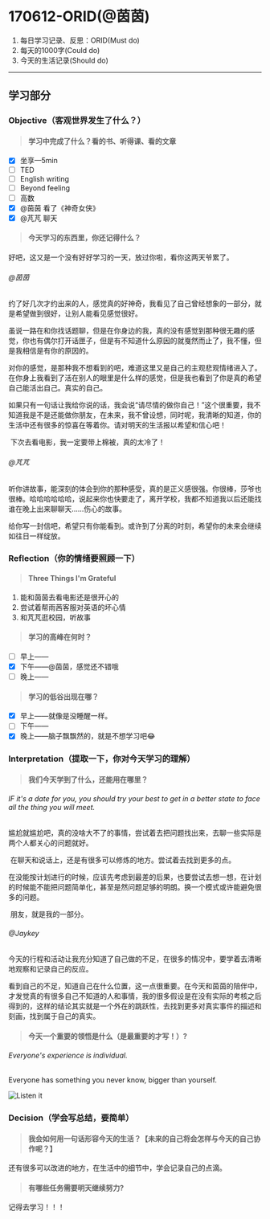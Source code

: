 # 170612-ORID(@茵茵)

1. 每日学习记录、反思：ORID(Must do)
2. 每天的1000字(Could do)
3. 今天的生活记录(Should do)

------

## 学习部分

### Objective（客观世界发生了什么？）

> #### 学习中完成了什么？看的书、听得课、看的文章

- [x] 坐享—5min
- [ ] TED
- [ ] English writing
- [ ] Beyond feeling
- [ ] 高数
- [x] @茵茵 看了《神奇女侠》
- [x] @芃芃 聊天

> #### 今天学习的东西里，你还记得什么？

好吧，这又是一个没有好好学习的一天，放过你啦，看你这两天爷累了。

###### @茵茵

​	约了好几次才约出来的人，感觉真的好神奇，我看见了自己曾经想象的一部分，就是希望做到很好，让别人能看见感觉很好。

​	虽说一路在和你找话题聊，但是在你身边的我，真的没有感觉到那种很无趣的感觉，你也有偶尔打开话匣子，但是有不知道什么原因的就戛然而止了，我不懂，但是我相信是有你的原因的。

​	对你的感觉，是那种我不想看到的吧，难道这里又是自己的主观悲观情绪进入了。在你身上我看到了活在别人的眼里是什么样的感觉，但是我也看到了你是真的希望自己能活出自己。真实的自己。

​	如果只有一句话让我给你说的话，我会说“请尽情的做你自己！”这个很重要，我不知道我是不是还能做你朋友，在未来，我不曾设想，同时呢，我清晰的知道，你的生活中还有很多的惊喜在等着你。请对明天的生活报以希望和信心吧！

​	下次去看电影，我一定要带上棉被，真的太冷了！

###### @芃芃

​	听你讲故事，能深刻的体会到你的那种感受，真的是正义感很强。你很棒，莎爷也很棒。哈哈哈哈哈哈，说起来你也快要走了，离开学校，我都不知道我以后还能找谁在晚上出来聊聊天……伤心的故事。

​	给你写一封信吧，希望只有你能看到。或许到了分离的时刻，希望你的未来会继续如往日一样绽放。

### Reflection（你的情绪要照顾一下）

> #### Three Things I'm Grateful

1. 能和茵茵去看电影还是很开心的
2. 尝试着帮雨茜客服对英语的坏心情
3. 和芃芃逛校园，听故事

> #### 学习的高峰在何时？

- [ ] 早上——
- [x] 下午——@茵茵，感觉还不错哦
- [ ] 晚上——

> #### 学习的低谷出现在哪？

- [x] 早上——就像是没睡醒一样。
- [ ] 下午——
- [x] 晚上——脑子飘飘然的，就是不想学习吧😂

### Interpretation（提取一下，你对今天学习的理解）

> #### 我们今天学到了什么，还能用在哪里？

###### IF it's a date for you, you should try your best to get in a better state to face all the thing you will meet.

​	尴尬就尴尬吧，真的没啥大不了的事情，尝试着去把问题找出来，去聊一些实际是两个人都关心的问题就好。

​	在聊天和说话上，还是有很多可以修炼的地方。尝试着去找到更多的点。

​	在没能按计划进行的时候，应该先考虑到最差的后果，也要尝试去想一想，在计划的时候能不能把问题简单化，甚至是然问题足够的明朗。换一个模式或许能避免很多的问题。

​	朋友，就是我的一部分。

###### @Jaykey

​	今天的行程和活动让我充分知道了自己做的不足，在很多的情况中，要学着去清晰地观察和记录自己的反应。

​	看到自己的不足，知道自己在什么位置，这一点很重要。在今天和茵茵的陪伴中，才发觉真的有很多自己不知道的人和事情，我的很多假设是在没有实际的考核之后得到的，这样的结论其实就是一个外在的跳跃性，去找到更多对真实事件的描述和刻画，找到属于自己的真实。

> #### 今天一个重要的领悟是什么（是最重要的才写！）?

###### Everyone's experience is individual.

Everyone has something you never know, bigger than yourself.

![Listen it](https://ws4.sinaimg.cn/large/006tKfTcgy1fgjnwekkt1j30gh0cu116.jpg)

### Decision（学会写总结，要简单）

> #### 我会如何用一句话形容今天的生活？【未来的自己将会怎样与今天的自己协作呢？】

还有很多可以改进的地方，在生活中的细节中，学会记录自己的点滴。

> #### 有哪些任务需要明天继续努力?

记得去学习！！！
